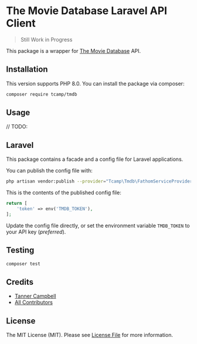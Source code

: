 # The Movie Database Laravel API Client

> Still Work in Progress

This package is a wrapper for [The Movie Database](https://www.themoviedb.org/documentation/api) API.

## Installation

This version supports PHP 8.0. You can install the package via composer:

```bash
composer require tcamp/tmdb
```

## Usage
// TODO:

## Laravel
This package contains a facade and a config file for Laravel applications.

You can publish the config file with:
```bash
php artisan vendor:publish --provider="Tcamp\Tmdb\FathomServiceProvider" --tag="tmdb-config"
```

This is the contents of the published config file:

```php
return [
    'token' => env('TMDB_TOKEN'),
];

```

Update the config file directly, or set the environment variable `TMDB_TOKEN` to your API key (*preferred*).


## Testing

```bash
composer test
```

## Credits

- [Tanner Campbell](https://github.com/tcampbPPU)
- [All Contributors](../../contributors)

## License

The MIT License (MIT). Please see [License File](LICENSE.md) for more information.
